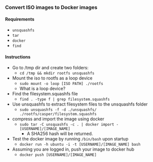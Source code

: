 
### Convert ISO images to Docker images


#### Requirements

- `unsquashfs`
- `tar`
- `docker`
- `find`

#### Instructions

- Go to /tmp dir and create two folders:
    - `cd /tmp && mkdir rootfs unsquashfs`
- Mount the iso to rootfs as a loop device
    - `sudo mount -o loop [ISO PATH] ./rootfs`
    - What is a loop device?
- Find the filesystem.squashfs file
    - `find . -type f | grep filesystem.squashfs`
- Use unsquashfs to extract filesystem files to the unsquashfs folder
    - `sudo unsquashfs -f -d ./unsquashfs/ ./rootfs/casper/filesystem.squashfs`
- compress and import the image using docker
    - `sudo tar -C unsquashfs -c . | docker import - [USERNAME]/[IMAGE_NAME]`
        - A SHA256 hash will be returned.
- Test the docker image by running `/bin/bash` upon startup
    - `docker run -h ubuntu -i -t [USERNAME]/[IMAGE_NAME] bash`
- Assuming you are logged in, push your image to docker hub
    - `docker push [USERNAME]/[IMAGE_NAME]`



